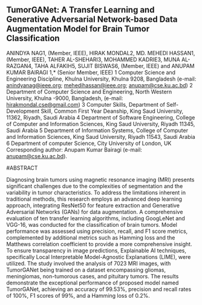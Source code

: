 ## TumorGANet: A Transfer Learning and Generative Adversarial Network-based Data Augmentation Model for Brain Tumor Classification

ANINDYA NAG1, (Member, IEEE), HIRAK MONDAL2, MD. MEHEDI HASSAN1, (Member, IEEE),
TAHER AL-SHEHARI3, MOHAMMED KADRIE3, MUNA AL-RAZGAN4, TAHA ALFAKIH5, SUJIT
BISWAS6, (Member, IEEE) and ANUPAM KUMAR BAIRAGI 1,* (Senior Member, IEEE)
1 Computer Science and Engineering Discipline, Khulna University, Khulna 9208, Bangladesh (e-mail: anindyanag@ieee.org; mehedihassan@ieee.org;
anupam@cse.ku.ac.bd)
2 Department of Computer Science and Engineering, North Western University, Khulna -9000, Bangladesh, (e-mail: hirakmondal.cse@gmail.com)
3 Computer Skills, Department of Self-Development Skill, Common First Year Deanship, King Saud University, 11362, Riyadh, Saudi Arabia
4 Department of Software Engineering, College of Computer and Information Sciences, King Saud University, Riyadh 11345, Saudi Arabia
5 Department of Information Systems, College of Computer and Information Sciences, King Saud University, Riyadh 11543, Saudi Arabia
6 Department of computer Science, City University of London, UK
Corresponding author: Anupam Kumar Bairagi (e-mail: anupam@cse.ku.ac.bd).

#ABSTRACT

Diagnosing brain tumors using magnetic resonance imaging (MRI) presents significant challenges due to the complexities of segmentation and the variability in tumor characteristics. To address the limitations inherent in traditional methods, this research employs an advanced deep learning approach, integrating ResNet50 for feature extraction and Generative Adversarial Networks (GANs) for data augmentation. A comprehensive evaluation of ten transfer learning algorithms, including GoogLeNet and VGG-16, was conducted for the classification of brain tumors. Model performance was assessed using precision, recall, and F1 score metrics, complemented by additional metrics such as Hamming loss and the Matthews correlation coefficient to provide a more comprehensive insight. To ensure transparency in image predictions, Explainable AI techniques, specifically Local Interpretable Model-Agnostic Explanations (LIME), were utilized. The study involved the analysis of 7023 MRI images, with TumorGANet being trained on a dataset encompassing gliomas, meningiomas, non-tumorous cases, and pituitary tumors. The results demonstrate the exceptional performance of proposed model named TumorGANet, achieving an accuracy of 99.53%, precision and recall rates of 100%, F1 scores of 99%, and a Hamming loss of 0.2%.
